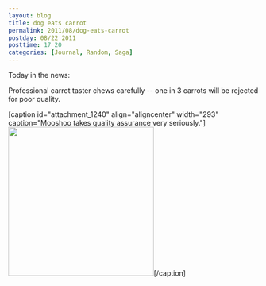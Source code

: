 ```yaml
---
layout: blog
title: dog eats carrot
permalink: 2011/08/dog-eats-carrot
postday: 08/22 2011
posttime: 17_20
categories: [Journal, Random, Saga]
---
```


Today in the news:

Professional carrot taster chews carefully -- one in 3 carrots will be rejected for poor quality.

[caption id="attachment_1240" align="aligncenter" width="293" caption="Mooshoo takes quality assurance very seriously."]<a href="http://blog.kristeraxel.com/wp-content/uploads/2011/08/IMG_20110818_184842.jpg"><img src="http://blog.kristeraxel.com/wp-content/uploads/2011/08/IMG_20110818_184842-293x300.jpg" alt="" title="dog eats carrot" width="293" height="300" class="size-medium wp-image-1240" /></a>[/caption]

